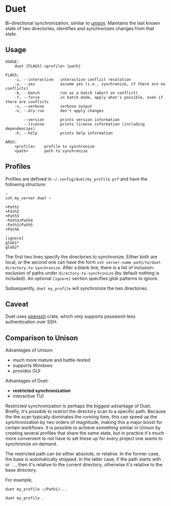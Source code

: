 # Duet

Bi-directional synchronization, similar to [unison](https://www.cis.upenn.edu/~bcpierce/unison/).
Maintains the last known state of two directories, identifies and synchronizes
changes from that state.

## Usage

```
USAGE:
    duet [FLAGS] <profile> [path]

FLAGS:
    -i, --interactive   interactive conflict resolution
    -y, --yes           assume yes (i.e., synchronize, if there are no conflicts)
    -b, --batch         run as a batch (abort on conflict)
    -f, --force         in batch mode, apply what's possible, even if there are conflicts
    -v, --verbose       verbose output
    -n, --dry-run       don't apply changes

        --version       prints version information
        --license       prints license information (including dependencies)
    -h, --help          prints help information

ARGS:
    <profile>    profile to synchronize
    <path>       path to synchronize

```

## Profiles

Profiles are defined in `~/.config/duet/my_profile.prf` and have the following structure:
```
~
ssh my_server duet ~

+Path1
+Path2
+Path3
-Path3/Path4
-Path3/Path5
+Path6

[ignore]
glob1*
glob2*
```
The first two lines specify the directories to synchronize. Either both are
local, or the second one can have the form `ssh server-name path/to/duet
directory-to-synchronize`. After a blank line, there is a list of
inclusion-exclusion of paths under `directory-to-synchronize` (by default
nothing is included). An optional `[ignore]` section specifies glob patterns to
ignore.

Subsequently, `duet my_profile` will synchronize the two directories.

## Caveat

Duet uses [openssh](https://docs.rs/openssh/) crate, which only supports
password-less authentication over SSH.

## Comparison to Unison

Advantages of Unison:
- much more mature and battle-tested
- supports Windows
- provides GUI

Advantages of Duet:
- **restricted synchronization**
- interactive TUI

Restricted synchronization is perhaps the biggest advantage of Duet. Briefly,
it's possible to restrict the directory scan to a specific path. Because the
the scan typically dominates the running time, this can speed up the
synchronization by two orders of magnitude, making this a major boost for
certain workflows. It is possible to achieve something similar in Unison by
creating several profiles that share the same state, but in practice it's much
more convenient to not have to set these up for every project one wants to
synchronize on demand.

The restricted path can be either absolute, or relative. In the former case,
the base is automatically stripped. In the latter case, if the path starts with
`.` or `..`, then it's relative to the current directory; otherwise it's
relative to the base directory.

For example,
```
duet my_profile ~/Path1/...

duet my_profile .
```
